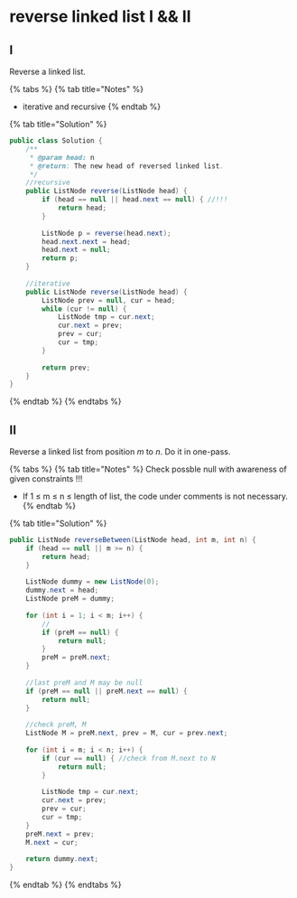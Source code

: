 # reverse linked list I && II

## I

Reverse a linked list.

{% tabs %}
{% tab title="Notes" %}
* iterative and recursive
{% endtab %}

{% tab title="Solution" %}
```java
public class Solution {
    /**
     * @param head: n
     * @return: The new head of reversed linked list.
     */
    //recursive
    public ListNode reverse(ListNode head) {
        if (head == null || head.next == null) { //!!!
            return head;
        }
        
        ListNode p = reverse(head.next);
        head.next.next = head;
        head.next = null;
        return p;
    }
    
    //iterative
    public ListNode reverse(ListNode head) {
        ListNode prev = null, cur = head;
        while (cur != null) {
            ListNode tmp = cur.next;
            cur.next = prev;
            prev = cur;
            cur = tmp;
        }
        
        return prev;
    }
}
```
{% endtab %}
{% endtabs %}

## II

Reverse a linked list from position _m_ to _n_. Do it in one-pass.

{% tabs %}
{% tab title="Notes" %}
Check possble null with awareness of given constraints !!!&#x20;

* If 1 ≤ m ≤ n ≤ length of list,  the code under comments  is not necessary.
{% endtab %}

{% tab title="Solution" %}
```java
public ListNode reverseBetween(ListNode head, int m, int n) {
    if (head == null || m >= n) {
        return head;
    }
    
    ListNode dummy = new ListNode(0);
    dummy.next = head;
    ListNode preM = dummy;
    
    for (int i = 1; i < m; i++) {
        //
        if (preM == null) {
            return null;
        }
        preM = preM.next;
    }
    
    //last preM and M may be null
    if (preM == null || preM.next == null) {
        return null;
    }
    
    //check preM, M
    ListNode M = preM.next, prev = M, cur = prev.next;
    
    for (int i = m; i < n; i++) {
        if (cur == null) { //check from M.next to N
            return null;
        }
        
        ListNode tmp = cur.next;
        cur.next = prev;
        prev = cur;
        cur = tmp;
    }
    preM.next = prev;
    M.next = cur;
    
    return dummy.next;
}
```
{% endtab %}
{% endtabs %}
